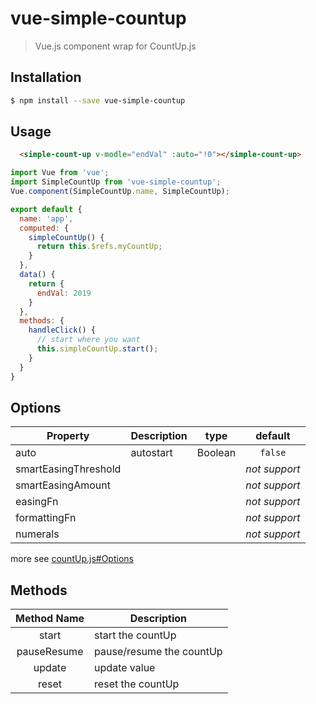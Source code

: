 # vue-simple-countup

> Vue.js component wrap for CountUp.js

## Installation

```bash
$ npm install --save vue-simple-countup
```

## Usage

```html
  <simple-count-up v-modle="endVal" :auto="!0"></simple-count-up>
```

```javascript
import Vue from 'vue';
import SimpleCountUp from 'vue-simple-countup';
Vue.component(SimpleCountUp.name, SimpleCountUp);

export default {
  name: 'app',
  computed: {
    simpleCountUp() {
      return this.$refs.myCountUp;
    }
  },
  data() {
    return {
      endVal: 2019
    }
  },
  methods: {
    handleClick() {
      // start where you want
      this.simpleCountUp.start();
    }
  }
}
```

## Options
| Property | Description | type |	default	|
| -----------------  | ---------------- | :--------: | :----------: |
| auto | autostart | Boolean | `false` |
| smartEasingThreshold | | | *not support* |
| smartEasingAmount | | | *not support* |
| easingFn | | | *not support* |
| formattingFn | | | *not support* |
| numerals | | | *not support* |
more see [countUp.js#Options](https://github.com/inorganik/countUp.js#Options) 

## Methods
| Method Name | Description |
| :--------: | ----- |
| start | start the countUp |
| pauseResume | pause/resume the countUp |
| update | update value |
| reset | reset the countUp |
